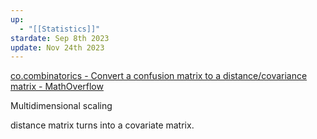 ```yaml
---
up:
  - "[[Statistics]]"
stardate: Sep 8th 2023
update: Nov 24th 2023
---
```


[co.combinatorics - Convert a confusion matrix to a distance/covariance matrix - MathOverflow](https://mathoverflow.net/questions/14057/convert-a-confusion-matrix-to-a-distance-covariance-matrix)

Multidimensional scaling

distance matrix turns into a covariate matrix.